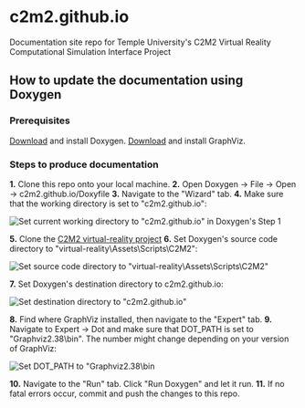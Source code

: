 # c2m2.github.io
Documentation site repo for Temple University's C2M2 Virtual Reality Computational Simulation Interface Project

## How to update the documentation using Doxygen
### Prerequisites
[Download](https://www.doxygen.nl/download.html) and install Doxygen.
[Download](https://graphviz.org/download/) and install GraphViz.
### Steps to produce documentation
**1.** Clone this repo onto your local machine.
**2.** Open Doxygen -> File -> Open -> c2m2.github.io/Doxyfile
**3.** Navigate to the "Wizard" tab.
**4.** Make sure that the working directory is set to "c2m2.github.io":

![Set current working directory to "c2m2.github.io" in Doxygen's Step 1](https://github.com/c2m2/c2m2.github.io/blob/master/media/working_directory.PNG)

**5.** Clone the [C2M2 virtual-reality project](https://github.com/c2m2/virtual-reality)
**6.** Set Doxygen's source code directory to "virtual-reality\Assets\Scripts\C2M2":

![Set source code directory to "virtual-reality\Assets\Scripts\C2M2"](https://github.com/c2m2/c2m2.github.io/blob/master/media/source_directory.PNG)

**7.** Set Doxygen's destination directory to c2m2.github.io:

![Set destination directory to "c2m2.github.io"](https://github.com/c2m2/c2m2.github.io/blob/master/media/destination_directory.PNG)

**8.** Find where GraphViz installed, then navigate to the "Expert" tab.
**9.** Navigate to Expert -> Dot and make sure that DOT_PATH is set to "Graphviz2.38\bin". The number might change depending on your version of GraphViz:

![Set DOT_PATH to "Graphviz2.38\bin](https://github.com/c2m2/c2m2.github.io/blob/master/media/DOT_PATH.PNG)

**10.** Navigate to the "Run" tab. Click "Run Doxygen" and let it run.
**11.** If no fatal errors occur, commit and push the changes to this repo.

